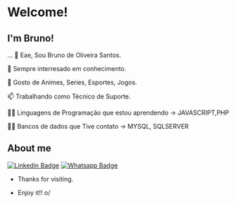 # Welcome!
 
## I'm Bruno!
 
… 👋 Eae, Sou Bruno de Oliveira Santos.

👀 Sempre interresado em conhecimento.

💞️ Gosto de Animes, Series, Esportes, Jogos.

📫 Trabalhando como Técnico de Suporte.

👨‍💻 Linguagens de Programação que estou aprendendo -> JAVASCRIPT,PHP

👨‍💻 Bancos de dados que Tive contato -> MYSQL, SQLSERVER                                
 
 
## About me 
[![Linkedin Badge](https://img.shields.io/badge/-LinkedIn-blue?style=flat-square&logo=Linkedin&logoColor=white&link=link_do_seu_perfil_no_linkedin)](https://www.linkedin.com/in/bruno-oliveira-9baa4023a/)
[![Whatsapp Badge](https://img.shields.io/badge/WhatsApp-25D366?style=for-the-badge&logo=whatsapp&logoColor=white)]( https://wa.me/44984520061)
 
- Thanks for visiting. 
 
- Enjoy it!! o/
